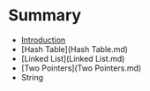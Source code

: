 # Summary

* [Introduction](README.md)
* [Hash Table](Hash Table.md)
* [Linked List](Linked List.md)
* [Two Pointers](Two Pointers.md)
* String

